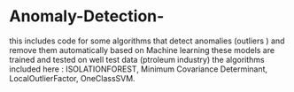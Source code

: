 # Anomaly-Detection-
this includes code for some algorithms that detect anomalies (outliers ) and remove them automatically based on Machine learning
these models are trained and tested on well test data (ptroleum industry)
the algorithms included here : ISOLATIONFOREST, Minimum Covariance Determinant, LocalOutlierFactor, OneClassSVM.
